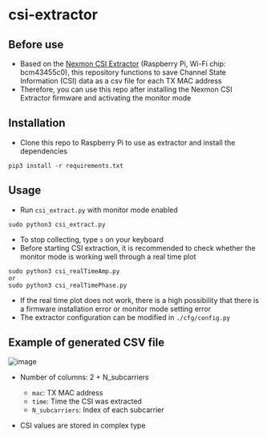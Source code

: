 # csi-extractor


## Before use
* Based on the [Nexmon CSI Extractor](https://github.com/seemoo-lab/nexmon_csi) (Raspberry Pi, Wi-Fi chip: bcm43455c0), this repository functions to save Channel State Information (CSI) data as a csv file for each TX MAC address
* Therefore, you can use this repo after installing the Nexmon CSI Extractor firmware and activating the monitor mode


## Installation
* Clone this repo to Raspberry Pi to use as extractor and install the dependencies
```
pip3 install -r requirements.txt
```

## Usage
* Run `csi_extract.py` with monitor mode enabled
```
sudo python3 csi_extract.py
```
* To stop collecting, type `s` on your keyboard
* Before starting CSI extraction, it is recommended to check whether the monitor mode is working well through a real time plot
```
sudo python3 csi_realTimeAmp.py
or
sudo python3 csi_realTimePhase.py
```
* If the real time plot does not work, there is a high possibility that there is a firmware installation error or monitor mode setting error
* The extractor configuration can be modified in `./cfg/config.py`


## Example of generated CSV file
![image](https://user-images.githubusercontent.com/51084152/178401401-8388d24a-dbd7-4c33-bf6f-8dad089624ab.png)

* Number of columns: 2 + N_subcarriers
    * `mac`: TX MAC address
    * `time`: Time the CSI was extracted
    * `N_subcarriers`: Index of each subcarrier
    
* CSI values are stored in complex type